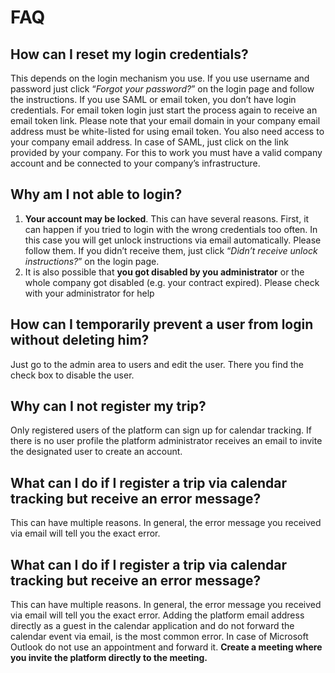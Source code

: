 # FAQ

## How can I reset my login credentials?

This depends on the login mechanism you use. If you use username and password just click “_Forgot your password?_” on the login page and follow the instructions. If you use SAML or email token, you don’t have login credentials. For email token login just start the process again to receive an email token link. Please note that your email domain in your company email address must be white-listed for using email token. You also need access to your company email address. In case of SAML, just click on the link provided by your company. For this to work you must have a valid company account and be connected to your company’s infrastructure.

## Why am I not able to login?

1. **Your account may be locked**. This can have several reasons. First, it can happen if you tried to login with the wrong credentials too often. In this case you will get unlock instructions via email automatically. Please follow them. If you didn’t receive them, just click “_Didn’t receive unlock instructions?_” on the login page.
2. It is also possible that **you got disabled by you administrator** or the whole company got disabled \(e.g. your contract expired\). Please check with your administrator for help

## How can I temporarily prevent a user from login without deleting him?

Just go to the admin area to users and edit the user. There you find the check box to disable the user.

## Why can I not register my trip?

Only registered users of the platform can sign up for calendar tracking. If there is no user profile the platform administrator receives an email to invite the designated user to create an account.

## What can I do if I register a trip via calendar tracking but receive an error message?

This can have multiple reasons. In general, the error message you received via email will tell you the exact error.

## What can I do if I register a trip via calendar tracking but receive an error message?

This can have multiple reasons. In general, the error message you received via email will tell you the exact error. Adding the platform email address directly as a guest in the calendar application and do not forward the calendar event via email,  is the most common error. In case of Microsoft Outlook do not use an appointment and forward it. **Create a meeting where you invite the platform directly to the meeting.**




